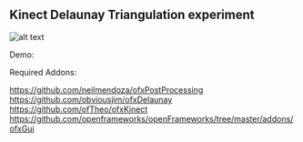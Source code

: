 Kinect Delaunay Triangulation experiment
----------------------------------------

![alt text](https://raw.github.com/kamend/KinectDelaunay/master/screen.png "Screenshot")

Demo: 

Required Addons: 

https://github.com/neilmendoza/ofxPostProcessing  
https://github.com/obviousjim/ofxDelaunay   
https://github.com/ofTheo/ofxKinect   
https://github.com/openframeworks/openFrameworks/tree/master/addons/ofxGui  

